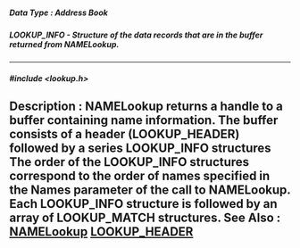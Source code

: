 ##### Data Type : Address Book
##### LOOKUP_INFO - Structure of the data records that are in the buffer returned from NAMELookup.
---
##### #include <lookup.h>
**Description :**
NAMELookup returns a handle to a buffer containing name information. The buffer 
consists of a header (LOOKUP_HEADER) followed by a series LOOKUP_INFO 
structures  The order of the LOOKUP_INFO structures correspond to the order of 
names specified in the Names parameter of the call to NAMELookup.  Each 
LOOKUP_INFO structure is followed by an array of LOOKUP_MATCH structures.
**See Also :**
[NAMELookup](D:/md_files/NAMELookup.md)
[LOOKUP_HEADER](D:/md_files/LOOKUP_HEADER.md)
---
